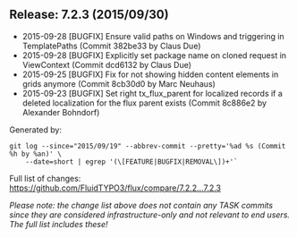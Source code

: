 ## Release: 7.2.3 (2015/09/30)

* 2015-09-28 [BUGFIX] Ensure valid paths on Windows and triggering in TemplatePaths (Commit 382be33 by Claus Due)
* 2015-09-28 [BUGFIX] Explicitly set package name on cloned request in ViewContext (Commit dcd6132 by Claus Due)
* 2015-09-25 [BUGFIX] Fix for not showing hidden content elements in grids anymore (Commit 8cb30d0 by Marc Neuhaus)
* 2015-09-23 [BUGFIX] Set right tx_flux_parent for localized records if a deleted localization for the flux parent exists (Commit 8c886e2 by Alexander Bohndorf)

Generated by:

```
git log --since="2015/09/19" --abbrev-commit --pretty='%ad %s (Commit %h by %an)' \
    --date=short | egrep '(\[FEATURE|BUGFIX|REMOVAL\])+'`
```

Full list of changes: https://github.com/FluidTYPO3/flux/compare/7.2.2...7.2.3

*Please note: the change list above does not contain any TASK commits since they are considered 
infrastructure-only and not relevant to end users. The full list includes these!*

